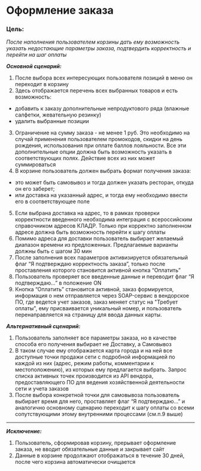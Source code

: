 # Оформление заказа
### Цель: 
*После наполнения пользователем корзины дать ему возможность указать недостающие параметры заказа, подтвердить корректность и перейти на шаг оплаты*

__*Основной сценарий:*__

1. После выбора всех интересующих пользователя позиций в меню он переходит в корзину
2. Здесь отображается перечень всех выбранных товаров и есть возможность: 
* добавить к заказу дополнительные непродуктового ряда (влажные салфетки, жевательную резинку) 
* удалить выбранные позиции 
3. Ограничение на сумму заказа - не менее 1 руб. Это необходимо на случай применения пользователем промокодов, скидки на день рождения, использования при оплате баллов лояльности. Все эти дополнительные опции должна быть возможность указать в соответствующих полях. Действие всех из них может суммироваться 
4. В корзине пользователь должен выбрать формат получения заказа: 
* это может быть самовывоз и тогда должен указать ресторан, откуда он его заберет;
* или доставка на указанный адрес, и тогда ему необходимо ввести его в соответствующее поле
5. Если выбрана доставка на адрес, то в рамках проверки корректности введенного необходима интеграция с всероссийским справочником адресов КЛАДР. Только при корректно заполненном адресе должна быть возможность перейти к шагу оплаты
6. Помимо адреса для доставки пользователь выбирает желаемый диапазон времени из предложенных. Предлагаемые варианты должны быть с шагом 30 мин
7. После заполнения всех параметров активизируется обязательный флаг “Я подтверждаю корректность заказа”, только после проставления которого становится активной кнопка “Оплатить”
8. Пользователь проверяет все введенные данные и переводит флаг “Я подтверждаю…” в положение ON
9. Кнопка “Оплатить” становится активной, заказ формируется, информация о нем отправляется через SOAP-сервис в вендорское ПО, где ведется учет заказов, заказ меняет статус на "Требует оплаты", ему присваивается уникальный номер, и пользователь перенаправляется на страницу для ввода данных карты. 

__*Альтернативный сценарий:*__

1. Пользователь заполняет все параметры заказа, но в качестве способа его получения выбирает не Доставку, а Самовывоз
2. В таком случае ему отображается карта города и на ней все доступные точки продажи сети с подробной информацией по каждой из них (адрес, режим работы, комментарии к местоположению), из которых ему  предлагается выбрать. Запрос списка активных точек производится из API вендора, предоставляющего ПО для ведения хозяйственной деятельности сети и учета заказов
3. После выбора конкретной точки для самовывоза пользователь выбирает время для него, проставляет флаг “Я подтверждаю…” и аналогично основному сценарию переходит к шагу оплаты со всеми сопутствующими этому внутренними процессами (см.п.9 выше)
***
__*Исключение:*__

1. Пользователь, сформировав корзину, прерывает оформление заказа, не вводит обязательные данные и закрывает сайт
2. Данные в корзине продолжают отображаться в течение 30 дней, после чего корзина автоматически очищается

 
